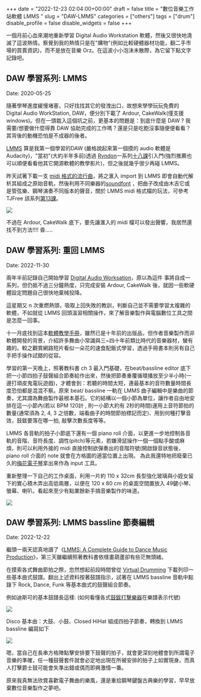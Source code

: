 +++ 
date = "2022-12-23 02:04:00+00:00" 
draft = false 
title = "數位音樂工作站軟體 LMMS " 
slug = "DAW-LMMS" 
categories = ["others"] 
tags = ["drum"] 
disable_profile = false 
disable_widgets = false 
+++

一個月前心血來潮地重新學習 Digital Audio Workstation 軟體，然後又很快地澆滅了這波熱情。察覺到我的熱情只是在"購物"(例如比較硬體器材功能，翻二手市場的買賣資訊)，而不是放在音樂 Orz。在這波小小泡沫未散際，為它留下點文字記錄吧。

## DAW 學習系列: LMMS 
Date: 2020-05-25

隨著學琴進度緩慢堵塞，只好找找其它的發洩出口，故想來學學玩玩免費的 Digital Audio WorkStation, DAW，便分別下載了 Ardour, CakeWalk(僅支援 windows)。但在一頭栽入這個坑之前，更基本的問題是：到底什麼是 DAW ? 我需要/想要做什麼得靠 DAW  協助完成的工作嗎？還是只是吃飽沒事隨便便看看？其背後的動機恐怕是不成器的後者。

[LMMS](https://lmms.io)  算是我第一個學習的DAW (嚴格說起來第一個摸的 audio 軟體是 Audacity)，"當初"(大約半年多前)透過 [Ryndon](https://www.tjfree.com/)一系列[十八課](https://www.youtube.com/playlist?list=PLqazFFzUAPc4K1To5JTtR3cskcdRifM1M)引入門(強烈推薦也可以順便看看他其它開源軟體的教學影片)，但之後就幾乎很少再碰 LMMS。

昨天試著下載一支 [midi 格式的流行曲](https://bitmidi.com/oasis-whatever-k-mid)，將之滙入 import 到 LMMS 即會自動代解析其組成之原始音軌，然後利用不同樂器的[soundfont](https://en.wikipedia.org/wiki/SoundFont) ，把曲子改成由木吉它或是管弦樂、鋼琴演奏不同版本的聲音，關於 LMMS  midi 格式檔的玩法，可參考 TJFree 該系列[第13課](https://www.youtube.com/watch?v=qu3zCy5xEYc)。

![](https://i.imgur.com/OpWR8GD.png)

不過在 Ardour, CakeWalk 底下，要先讓滙入的 midi 檔可以發出聲響，我居然還找不到方法!!!! 昏.....


## DAW 學習系列: 重回 LMMS
Date: 2022-11-30

兩年半前記錄自己開始學習 [Digital Audio Worksation](https://personaljournal.ca/jxtsai/daw-xue-xi-xi-lie-lmms)，原以為這件
事將自成一系列，但仍抵不過三分鐘熱度，只完成安裝 Ardour, CakeWalk 後，就因一些軟硬體設定問題自己很快地棄械投降。

這星期又 n 次重燃熱頭，吸取上回失敗的教訓，判斷自己並不需要學習太複雜的軟體，不如就從 LMMS 回頭溫習相關操作，來了解音樂製作與電腦數位工具之間是怎麼一回事。

十一月底找到這本[軟體教學手冊](https://www.amazon.com/LMMS-Complete-Guide-Dance-Production/dp/1849517045)，雖然已是十年前的出版品，但作者音樂製作而非軟體開發的背景，介紹許多舞曲小常識與三~四十年前類比時代的音樂器材，蠻有趣的。較之觀賞網路短片看似一朵花的速食配飯式學習，透過手冊書本則另有自己手把手操作試錯的從容。

學習的第一天晚上，照著教科書 ch 3  最入門基礎，在beat/bassline editor 底下把一小節四拍子鼓聲組合節奏給作出來，然後把節奏重覆循環播放至少半小時(一邊打頑皮鬼電玩遊戲)，才體會到：若聽的時間太短，連最基本的音符數量時間長度恐怕都是混混不察。原來 beat/ bassline 一軌在 LMMS 曲子編輯中是樂曲的節奏，尤其謂為舞曲製作最根本基石。它的結構以一個小節為單位，讓作者自由地安排在這一小節內(若以 BPM 120計 , 則一小節大約有 2秒的時間)運用上音符節拍的數量(通常須為 2, 4, 3 之倍數，端看曲子的時間節拍標記而定)、用到何種打擊音效，鼓鈸要落在哪一拍, 敲擊次數長度等等。

LMMS 各音軌的拍子小節底下還有一個 piano roll 介面，以更進一步地控制各音軌的音階、音符長度、調性(pitch)等元素，若嫌滑鼠操作一個一個點手酸或麻煩，則可以利用外接的 midi 直接控制欲彈奏出的音階符號(開啟錄音狀態後， piano roll  介面的 note 就會在方格圖的適當位置上出現。
為此我還特地把廢棄已久的[梅花電子琴](https://personaljournal.ca/jxtsai/mei-hua-dian-zi-qin-ii)拿出來作為 input 工具。

重新整理一下自己的工作桌面，利用一片約 110 x 32cm 長型強化玻璃與小姪女留下的實心積木弄出高低兩層，以便在 120 x 80 cm 的桌面空間置放入 49鍵小琴、螢幕、喇叭，看起來至少有點業餘新手搞音樂製作的味道。

![](https://i.imgur.com/6TWH0iJ.jpg)


## DAW 學習系列: LMMS bassline 節奏編輯
Date: 2022-12-22

繼頭一兩天認真地讀了《[LMMS: A Complete Guide to Dance Music Production](https://www.amazon.com/LMMS-Complete-Guide-Dance-Production/dp/1849517045)》，第三天雖繼續照著教科書依樣畫葫蘆卻有些茫無頭緒。

在摸索各式舞曲節拍之際，忽然想起前段時間曾從 [Virtual Drumming](https://www.virtualdrumming.com/) 下載列印一些基本曲式鼓譜。翻出上述資料按著鼓譜指示，試著在 LMMS bassline 音軌中點錄下 Rock, Dance, Funk 等基本曲式的鼓聲組合節奏。

例如迪斯可的基本鼓譜長這樣: (如何看懂各式[鼓鈸打擊樂器](https://www.virtualdrumming.com/drums/drum-charts-legend/drumset-elements-legend.html)在樂譜表示代號)
 
![](https://i.imgur.com/ubOW8yu.png)

Disco 基本由：大鼓、小鼓、Closed HiHat 組成四拍子節奏，轉換到 LMMS bassline 編寫如下

![](https://i.imgur.com/9gC4d3h.png)

嗯，當自己在長串方格陣點擊安排要下鼓聲的拍子，就會更深刻地體會到所謂電子音樂的準確，任一種鼓聲套件就會必定地出現在所被安排的拍子上如實現身。而真人打擊爵士鼓可能會失準出錯或偶而即興激情一番。

原來我真無法欣賞喜歡電子舞曲的樂風，還是重拾鋼琴鍵盤古典樂的學習，早早放棄數位音樂製作之夢吧。
